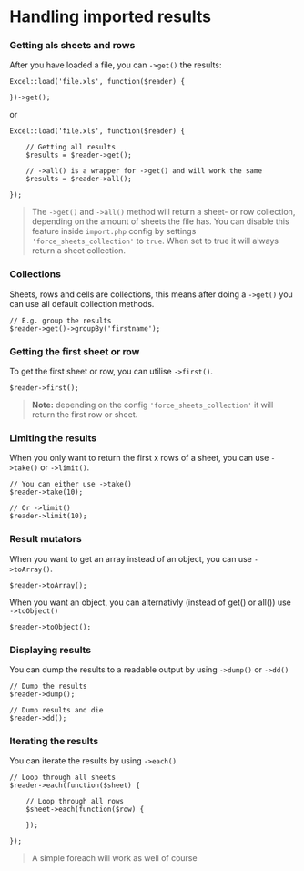 # Handling imported results

### Getting als sheets and rows

After you have loaded a file, you can `->get()` the results:

    Excel::load('file.xls', function($reader) {

    })->get();

or

    Excel::load('file.xls', function($reader) {

        // Getting all results
        $results = $reader->get();

        // ->all() is a wrapper for ->get() and will work the same
        $results = $reader->all();

    });

> The `->get()` and `->all()` method will return a sheet- or row collection, depending on the amount of sheets the file has. You can disable this feature inside `import.php` config by settings `'force_sheets_collection'` to `true`. When set to true it will always return a sheet collection.

### Collections

Sheets, rows and cells are collections, this means after doing a `->get()` you can use all default collection methods.

    // E.g. group the results
    $reader->get()->groupBy('firstname');

### Getting the first sheet or row

To get the first sheet or row, you can utilise `->first()`.

    $reader->first();

> **Note:** depending on the config `'force_sheets_collection'` it will return the first row or sheet.

### Limiting the results

When you only want to return the first x rows of a sheet, you can use `->take()` or `->limit()`.

    // You can either use ->take()
    $reader->take(10);

    // Or ->limit()
    $reader->limit(10);

### Result mutators

When you want to get an array instead of an object, you can use `->toArray()`.

    $reader->toArray();

When you want an object, you can alternativly (instead of get() or all()) use `->toObject()`

    $reader->toObject();

### Displaying results

You can dump the results to a readable output by using `->dump()` or `->dd()`

    // Dump the results
    $reader->dump();

    // Dump results and die
    $reader->dd();

### Iterating the results

You can iterate the results by using `->each()`

    // Loop through all sheets
    $reader->each(function($sheet) {

        // Loop through all rows
        $sheet->each(function($row) {

        });

    });

> A simple foreach will work as well of course